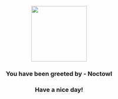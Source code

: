 <p align="center">
            <img src="https://raw.githubusercontent.com/PokeAPI/sprites/master/sprites/pokemon/164.png" width="150" height="150">
          </p>
          <h3 align="center">You have been greeted by - <b>Noctowl</b></h3>
          <h3 align="center">Have a nice day!</h3>
        